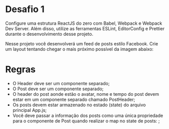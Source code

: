 # Desafio 1

Configure uma estrutura ReactJS do zero com Babel, Webpack e Webpack Dev Server. Além
disso, utilize as ferramentas ESLint, EditorConfig e Prettier durante o desenvolvimento desse
projeto.

Nesse projeto você desenvolverá um feed de posts estilo Facebook. Crie um layout tentando
chegar o mais próximo possível da imagem abaixo:

# Regras

* O Header deve ser um componente separado;
* O Post deve ser um componente separado;
* O header do post aonde estão o avatar, nome e tempo do post devem estar em um
componente separado chamado PostHeader;
* Os posts devem estar armazenado no estado (state) do arquivo principal App.js;
* Você deve passar a informação dos posts como uma única propriedade para o
componente de Post quando realizar o map no state de posts: ;
